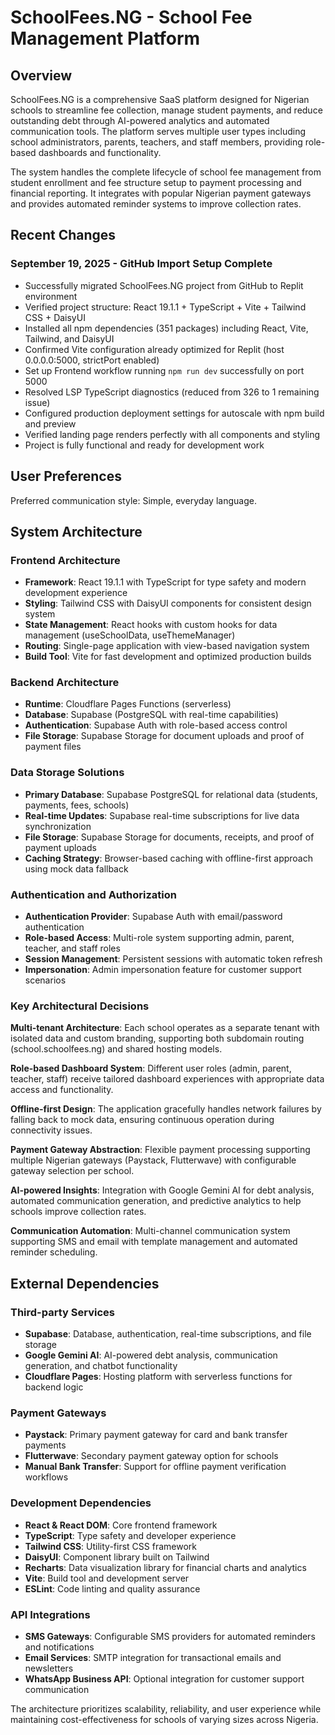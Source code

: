 # SchoolFees.NG - School Fee Management Platform

## Overview

SchoolFees.NG is a comprehensive SaaS platform designed for Nigerian schools to streamline fee collection, manage student payments, and reduce outstanding debt through AI-powered analytics and automated communication tools. The platform serves multiple user types including school administrators, parents, teachers, and staff members, providing role-based dashboards and functionality.

The system handles the complete lifecycle of school fee management from student enrollment and fee structure setup to payment processing and financial reporting. It integrates with popular Nigerian payment gateways and provides automated reminder systems to improve collection rates.

## Recent Changes

### September 19, 2025 - GitHub Import Setup Complete
- Successfully migrated SchoolFees.NG project from GitHub to Replit environment
- Verified project structure: React 19.1.1 + TypeScript + Vite + Tailwind CSS + DaisyUI
- Installed all npm dependencies (351 packages) including React, Vite, Tailwind, and DaisyUI
- Confirmed Vite configuration already optimized for Replit (host 0.0.0.0:5000, strictPort enabled)
- Set up Frontend workflow running `npm run dev` successfully on port 5000
- Resolved LSP TypeScript diagnostics (reduced from 326 to 1 remaining issue)
- Configured production deployment settings for autoscale with npm build and preview
- Verified landing page renders perfectly with all components and styling
- Project is fully functional and ready for development work

## User Preferences

Preferred communication style: Simple, everyday language.

## System Architecture

### Frontend Architecture
- **Framework**: React 19.1.1 with TypeScript for type safety and modern development experience
- **Styling**: Tailwind CSS with DaisyUI components for consistent design system
- **State Management**: React hooks with custom hooks for data management (useSchoolData, useThemeManager)
- **Routing**: Single-page application with view-based navigation system
- **Build Tool**: Vite for fast development and optimized production builds

### Backend Architecture
- **Runtime**: Cloudflare Pages Functions (serverless)
- **Database**: Supabase (PostgreSQL with real-time capabilities)
- **Authentication**: Supabase Auth with role-based access control
- **File Storage**: Supabase Storage for document uploads and proof of payment files

### Data Storage Solutions
- **Primary Database**: Supabase PostgreSQL for relational data (students, payments, fees, schools)
- **Real-time Updates**: Supabase real-time subscriptions for live data synchronization
- **File Storage**: Supabase Storage for documents, receipts, and proof of payment uploads
- **Caching Strategy**: Browser-based caching with offline-first approach using mock data fallback

### Authentication and Authorization
- **Authentication Provider**: Supabase Auth with email/password authentication
- **Role-based Access**: Multi-role system supporting admin, parent, teacher, and staff roles
- **Session Management**: Persistent sessions with automatic token refresh
- **Impersonation**: Admin impersonation feature for customer support scenarios

### Key Architectural Decisions

**Multi-tenant Architecture**: Each school operates as a separate tenant with isolated data and custom branding, supporting both subdomain routing (school.schoolfees.ng) and shared hosting models.

**Role-based Dashboard System**: Different user roles (admin, parent, teacher, staff) receive tailored dashboard experiences with appropriate data access and functionality.

**Offline-first Design**: The application gracefully handles network failures by falling back to mock data, ensuring continuous operation during connectivity issues.

**Payment Gateway Abstraction**: Flexible payment processing supporting multiple Nigerian gateways (Paystack, Flutterwave) with configurable gateway selection per school.

**AI-powered Insights**: Integration with Google Gemini AI for debt analysis, automated communication generation, and predictive analytics to help schools improve collection rates.

**Communication Automation**: Multi-channel communication system supporting SMS and email with template management and automated reminder scheduling.

## External Dependencies

### Third-party Services
- **Supabase**: Database, authentication, real-time subscriptions, and file storage
- **Google Gemini AI**: AI-powered debt analysis, communication generation, and chatbot functionality
- **Cloudflare Pages**: Hosting platform with serverless functions for backend logic

### Payment Gateways
- **Paystack**: Primary payment gateway for card and bank transfer payments
- **Flutterwave**: Secondary payment gateway option for schools
- **Manual Bank Transfer**: Support for offline payment verification workflows

### Development Dependencies
- **React & React DOM**: Core frontend framework
- **TypeScript**: Type safety and developer experience
- **Tailwind CSS**: Utility-first CSS framework
- **DaisyUI**: Component library built on Tailwind
- **Recharts**: Data visualization library for financial charts and analytics
- **Vite**: Build tool and development server
- **ESLint**: Code linting and quality assurance

### API Integrations
- **SMS Gateways**: Configurable SMS providers for automated reminders and notifications
- **Email Services**: SMTP integration for transactional emails and newsletters
- **WhatsApp Business API**: Optional integration for customer support communication

The architecture prioritizes scalability, reliability, and user experience while maintaining cost-effectiveness for schools of varying sizes across Nigeria.
